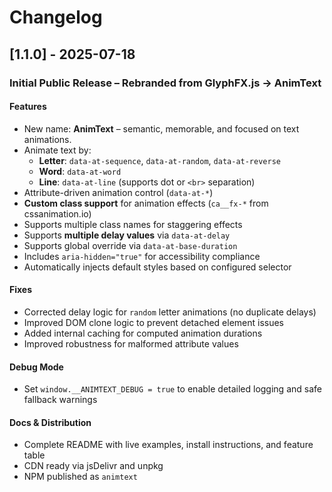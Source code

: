# Changelog

## [1.1.0] - 2025-07-18

### Initial Public Release – Rebranded from GlyphFX.js → AnimText

#### Features

- New name: **AnimText** – semantic, memorable, and focused on text animations.
- Animate text by:
  - **Letter**: `data-at-sequence`, `data-at-random`, `data-at-reverse`
  - **Word**: `data-at-word`
  - **Line**: `data-at-line` (supports dot or `<br>` separation)
- Attribute-driven animation control (`data-at-*`)
- **Custom class support** for animation effects (`ca__fx-*` from cssanimation.io)
- Supports multiple class names for staggering effects
- Supports **multiple delay values** via `data-at-delay`
- Supports global override via `data-at-base-duration`
- Includes `aria-hidden="true"` for accessibility compliance
- Automatically injects default styles based on configured selector

#### Fixes

- Corrected delay logic for `random` letter animations (no duplicate delays)
- Improved DOM clone logic to prevent detached element issues
- Added internal caching for computed animation durations
- Improved robustness for malformed attribute values

#### Debug Mode

- Set `window.__ANIMTEXT_DEBUG = true` to enable detailed logging and safe fallback warnings

#### Docs & Distribution

- Complete README with live examples, install instructions, and feature table
- CDN ready via jsDelivr and unpkg
- NPM published as `animtext`
